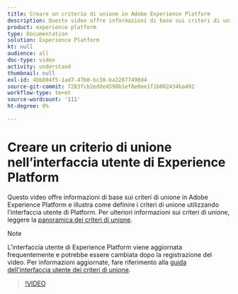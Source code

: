 ```yaml
---
title: Creare un criterio di unione in Adobe Experience Platform
description: Questo video offre informazioni di base sui criteri di unione in Adobe Experience Platform e illustra come definire i criteri di unione utilizzando l’interfaccia utente di Platform.
product: experience platform
type: Documentation
solution: Experience Platform
kt: null
audience: all
doc-type: video
activity: understand
thumbnail: null
exl-id: 4bb804f5-1ad7-47b0-bc38-ba22877490d4
source-git-commit: 7283fcb2edde4598b1ef8e0ee1f1b002434ba492
workflow-type: tm+mt
source-wordcount: '111'
ht-degree: 0%

---
```


# Creare un criterio di unione nell’interfaccia utente di Experience Platform

Questo video offre informazioni di base sui criteri di unione in Adobe Experience Platform e illustra come definire i criteri di unione utilizzando l’interfaccia utente di Platform. Per ulteriori informazioni sui criteri di unione, leggere la [panoramica dei criteri di unione](../merge-policies/overview.md).

>[!NOTE]
>
>L’interfaccia utente di Experience Platform viene aggiornata frequentemente e potrebbe essere cambiata dopo la registrazione del video. Per informazioni aggiornate, fare riferimento alla [guida dell&#39;interfaccia utente dei criteri di unione](../merge-policies/ui-guide.md).

>[!VIDEO](https://video.tv.adobe.com/v/330433?quality=12&learn=on&captions=eng)
